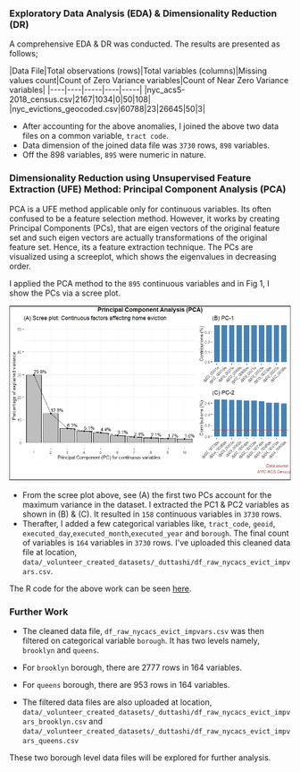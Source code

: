 
### Exploratory Data Analysis (EDA) & Dimensionality Reduction (DR)

A comprehensive EDA & DR was conducted. The results are presented as follows;

|Data File|Total observations (rows)|Total variables (columns)|Missing values count|Count of Zero Variance variables|Count of Near Zero Variance variables|
|----|----|-----|----|-----|
|nyc_acs5-2018_census.csv|2167|1034|0|50|108|
|nyc_evictions_geocoded.csv|60788|23|26645|50|3|

- After accounting for the above anomalies, I joined the above two data files on a common variable, `tract code`.
- Data dimension of the joined data file was `3730` rows, `898` variables.
- Off the 898 variables, `895` were numeric in nature.

### Dimensionality Reduction using Unsupervised Feature Extraction (UFE) Method: Principal Component Analysis (PCA)

PCA is a UFE method applicable only for continuous variables. Its often confused to be a feature selection method. However, it works by creating Principal Components (PCs), that are eigen vectors of the original feature set and such eigen vectors are actually transformations of the original feature set. Hence, its a feature extraction technique. 
The PCs are visualized using a screeplot, which shows the eigenvalues in decreasing order. 

I applied the PCA method to the `895` continuous variables and in Fig 1, I show the PCs via a scree plot.

![PCA plot](Rplot-1.png)

- From the scree plot above, see (A) the first two PCs account for the maximum variance in the dataset. I extracted the PC1 & PC2 variables as shown in (B) & (C). It resulted in `158` continuous variables in `3730` rows.
- Therafter, I added a few categorical variables like, `tract_code`, `geoid`, `executed_day`,`executed_month`,`executed_year` and `borough`. The final count of variables is `164` variables in `3730` rows. I've uploaded this cleaned data file at location, `data/_volunteer_created_datasets/_duttashi/df_raw_nycacs_evict_impvars.csv`. 

The R code for the above work can be seen [here](https://github.com/datakind/Mar21-housing-insecurity/blob/main/scripts/_duttashi/nyc_acs_census_and_evictions_feature_extraction.R).

### Further Work

- The cleaned data file, `df_raw_nycacs_evict_impvars.csv` was then filtered on categorical variable `borough`. It has two levels namely, `brooklyn` and `queens`. 
- For `brooklyn` borough, there are 2777 rows in 164 variables.
- For `queens` borough, there are 953 rows in 164 variables.  

- The filtered data files are also uploaded at location, `data/_volunteer_created_datasets/_duttashi/df_raw_nycacs_evict_impvars_brooklyn.csv` and `data/_volunteer_created_datasets/_duttashi/df_raw_nycacs_evict_impvars_queens.csv` 

These two borough level data files will be explored for further analysis.




 

 



